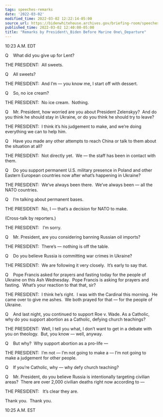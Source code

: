 ```yaml
---
tags: speeches-remarks
date: '2022-03-02'
modified_time: 2022-03-02 12:22:14-05:00
source_url: https://bidenwhitehouse.archives.gov/briefing-room/speeches-remarks/2022/03/02/remarks-by-president-biden-before-marine-one-departure-15/
published_time: 2022-03-02 12:40:00-05:00
title: "Remarks by President\_Biden Before Marine One\_Departure"
---
```

 
10:23 A.M. EDT   

Q    What did you give up for Lent?

THE PRESIDENT:  All sweets.

Q    All sweets?

THE PRESIDENT:  And I’m — you know me, I start off with dessert. 

Q    So, no ice cream?

THE PRESIDENT:  No ice cream.  Nothing.

Q    Mr. President, how worried are you about President Zelenskyy?  And
do you think he should stay in Ukraine, or do you think he should try to
leave?

THE PRESIDENT:  I think it’s his judgement to make, and we’re doing
everything we can to help him. 

Q    Have you made any other attempts to reach China or talk to them
about the situation at all?

THE PRESIDENT:  Not directly yet.  We — the staff has been in contact
with them.

Q    Do you support permanent U.S. military presence in Poland and other
Eastern European countries now after what’s happening in Ukraine?

THE PRESIDENT:  We’ve always been there.  We’ve always been — all the
NATO countries. 

Q    I’m talking about permanent bases.

THE PRESIDENT:  No, I — that’s a decision for NATO to make.

(Cross-talk by reporters.)

THE PRESIDENT:   I’m sorry.

Q    Mr. President, are you considering banning Russian oil imports?

THE PRESIDENT:  There’s — nothing is off the table.

Q    Do you believe Russia is committing war crimes in Ukraine?

THE PRESIDENT:  We are following it very closely.  It’s early to say
that.

Q    Pope Francis asked for prayers and fasting today for the people of
Ukraine on this Ash Wednesday.  Pope Francis is asking for prayers and
fasting.  What’s your reaction to that that, sir?

THE PRESIDENT:  I think he’s right.  I was with the Cardinal this
morning.  He came over to give me ashes.  We both prayed for that — for
the people of Ukraine.

Q    And last night, you continued to support Roe v. Wade. As a
Catholic, why do you support abortion as a Catholic, defying church
teachings?

THE PRESIDENT:  Well, I tell you what, I don’t want to get in a debate
with you on theology.  But, you know — well, anyway.

Q    But why?  Why support abortion as a pro-life —

THE PRESIDENT:  I’m not — I’m not going to make a — I’m not going to
make a judgement for other people.

Q    If you’re Catholic, why — why defy church teaching?

Q    Mr. President, do you believe Russia is intentionally targeting
civilian areas?  There are over 2,000 civilian deaths right now
according to —

THE PRESIDENT:   It’s clear they are. 

Thank you.  Thank you.

10:25 A.M. EST
